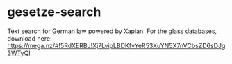 # gesetze-search
Text search for German law powered by Xapian.
For the glass databases, download here:
https://mega.nz/#!5RdXERBJ!Xj7LvipLBDKfvYeR53XuYN5X7nVCbsZD6sDJg3WTyQI
